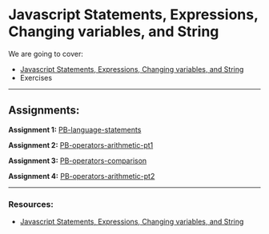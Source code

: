 
# Javascript Statements, Expressions, Changing variables, and String

We are going to cover:

- [Javascript Statements, Expressions, Changing variables, and String](https://blogs.crtil.com/expressions-changing-variables-and-string-javaScript)
- Exercises

---

## Assignments:

**Assignment 1:** [PB-language-statements](https://classroom.github.com/a/xoRd_Uol)

**Assignment 2:** [PB-operators-arithmetic-pt1](https://classroom.github.com/a/zYdskj66)

**Assignment 3:** [PB-operators-comparison](https://classroom.github.com/a/f82OOf4Y)

**Assignment 4:** [PB-operators-arithmetic-pt2](https://classroom.github.com/a/T6yRRSiG)


---

### Resources:

- [Javascript Statements, Expressions, Changing variables, and String](https://blogs.crtil.com/expressions-changing-variables-and-string-javaScript)
